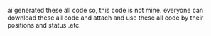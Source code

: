 ai  generated these all code
so,  this code is  not  mine.  everyone can  download these  all  code  and attach  and  use  these all  code  by their positions and  status  .etc.
